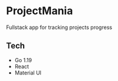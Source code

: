 # ProjectMania

Fullstack app for tracking projects progress

## Tech

- Go 1.19
- React
- Material UI